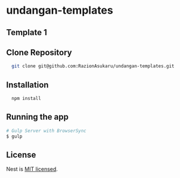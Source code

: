 # undangan-templates
## Template 1 

## Clone Repository
```bash
  git clone git@github.com:RazionAsukaru/undangan-templates.git
```

## Installation
```bash
  npm install
```

## Running the app

```bash
# Gulp Server with BrowserSync
$ gulp
```
## License

Nest is [MIT licensed](LICENSE).

